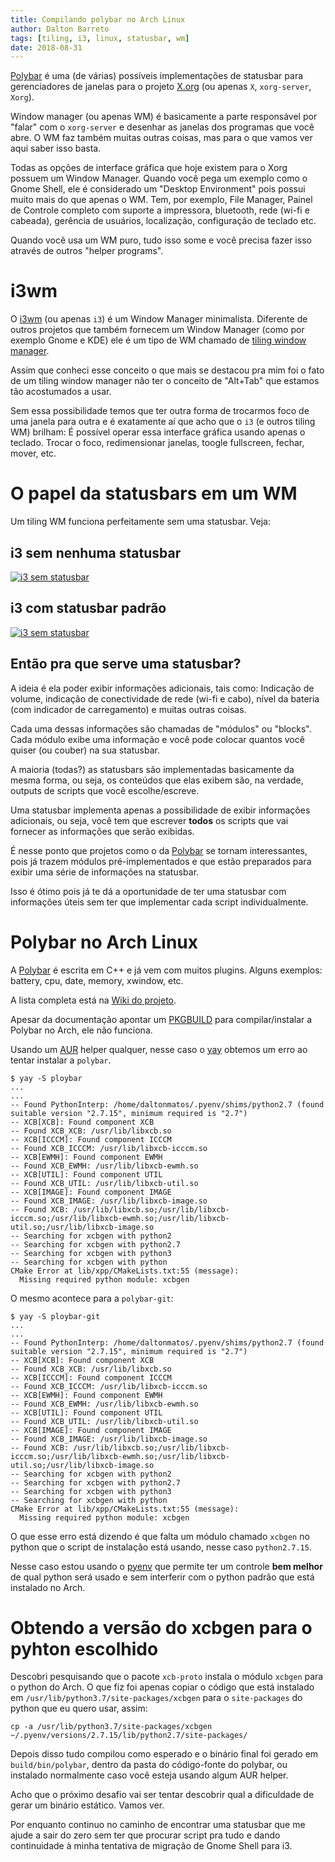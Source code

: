 ```yaml
---
title: Compilando polybar no Arch Linux
author: Dalton Barreto
tags: [tiling, i3, linux, statusbar, wm]
date: 2018-08-31
---
```


[Polybar](https://github.com/jaagr/polybar) é uma (de várias) possíveis implementações de statusbar para gerenciadores de janelas para o projeto [X.org](https://x.org) (ou apenas `X`, `xorg-server`, `Xorg`).

Window manager (ou apenas WM) é basicamente a parte responsável por "falar" com o `xorg-server` e desenhar as janelas dos programas que você abre. O WM faz também muitas outras coisas, mas para o que vamos ver aqui saber isso basta.

Todas as opções de interface gráfica que hoje existem para o Xorg possuem um Window Manager. Quando você pega um exemplo como o Gnome Shell, ele é considerado um "Desktop Environment" pois possui muito mais do que apenas o WM. Tem, por exemplo, File Manager, Painel de Controle completo com suporte a impressora, bluetooth, rede (wi-fi e cabeada), gerência de usuários, localização, configuração de teclado etc.

Quando você usa um WM puro, tudo isso some e você precisa fazer isso através de outros "helper programs".

# i3wm

O [i3wm](https://i3wm.org) (ou apenas `i3`) é um Window Manager minimalista. Diferente de outros projetos que também fornecem um Window Manager (como por exemplo Gnome e KDE) ele é um tipo de WM chamado de [tiling window manager](https://en.wikipedia.org/wiki/Tiling_window_manager).

Assim que conheci esse conceito o que mais se destacou pra mim foi o fato de um tiling window manager não ter o conceito de "Alt+Tab" que estamos tão acostumados a usar.

Sem essa possibilidade temos que ter outra forma de trocarmos foco de uma janela para outra e é exatamente aí que acho que o `i3` (e outros tiling WM) brilham: É possível operar essa interface gráfica usando apenas o teclado. Trocar o foco, redimensionar janelas, toogle fullscreen, fechar, mover, etc.

# O papel da statusbars em um WM

Um tiling WM funciona perfeitamente sem uma statusbar. Veja:

## i3 sem nenhuma statusbar

[![i3 sem statusbar](/static/ead11423/i3-with-no-status-bar.png)](/static/ead11423/i3-with-no-status-bar.png)

## i3 com statusbar padrão

[![i3 sem statusbar](/static/ead11423/i3-with-default-status-bar.png)](/static/ead11423/i3-with-default-status-bar.png)

## Então pra que serve uma statusbar?

A ideia é ela poder exibir informações adicionais, tais como: Indicação de volume, indicação de conectividade de rede (wi-fi e cabo), nível da bateria (com indicador de carregamento) e muitas outras coisas.

Cada uma dessas informações são chamadas de "módulos" ou "blocks". Cada módulo exibe uma informação e você pode colocar quantos você quiser (ou couber) na sua statusbar.

A maioria (todas?) as statusbars são implementadas basicamente da mesma forma, ou seja, os conteúdos que elas exibem são, na verdade, outputs de scripts que você escolhe/escreve.

Uma statusbar implementa apenas a possibilidade de exibir informações adicionais, ou seja, você tem que escrever **todos** os scripts que vai fornecer as informações que serão exibidas.

É nesse ponto que projetos como o da [Polybar](https://github.com/jaagr/polybar) se tornam interessantes, pois já trazem módulos pré-implementados e que estão preparados para exibir uma série de informações na statusbar.

Isso é ótimo pois já te dá a oportunidade de ter uma statusbar com informações úteis sem ter que implementar cada script individualmente.

# Polybar no Arch Linux

A [Polybar](https://github.com/jaagr/polybar) é escrita em C++ e já vem com muitos plugins. Alguns exemplos: battery, cpu, date, memory, xwindow, etc.

A lista completa está na [Wiki do projeto](https://github.com/jaagr/polybar/wiki).

Apesar da documentação apontar um [PKGBUILD](https://aur.archlinux.org/packages/polybar/) para compilar/instalar a Polybar no Arch, ele não funciona.

Usando um [AUR](https://wiki.archlinux.org/index.php/Arch_User_Repository) helper qualquer, nesse caso o [yay](https://github.com/Jguer/yay) obtemos um erro ao tentar instalar a `polybar`.

```
$ yay -S ploybar
...
...
-- Found PythonInterp: /home/daltonmatos/.pyenv/shims/python2.7 (found suitable version "2.7.15", minimum required is "2.7") 
-- XCB[XCB]: Found component XCB
-- Found XCB_XCB: /usr/lib/libxcb.so  
-- XCB[ICCCM]: Found component ICCCM
-- Found XCB_ICCCM: /usr/lib/libxcb-icccm.so  
-- XCB[EWMH]: Found component EWMH
-- Found XCB_EWMH: /usr/lib/libxcb-ewmh.so  
-- XCB[UTIL]: Found component UTIL
-- Found XCB_UTIL: /usr/lib/libxcb-util.so  
-- XCB[IMAGE]: Found component IMAGE
-- Found XCB_IMAGE: /usr/lib/libxcb-image.so  
-- Found XCB: /usr/lib/libxcb.so;/usr/lib/libxcb-icccm.so;/usr/lib/libxcb-ewmh.so;/usr/lib/libxcb-util.so;/usr/lib/libxcb-image.so  
-- Searching for xcbgen with python2
-- Searching for xcbgen with python2.7
-- Searching for xcbgen with python3
-- Searching for xcbgen with python
CMake Error at lib/xpp/CMakeLists.txt:55 (message):
  Missing required python module: xcbgen
```

O mesmo acontece para a `polybar-git`:

```
$ yay -S ploybar-git
...
...
-- Found PythonInterp: /home/daltonmatos/.pyenv/shims/python2.7 (found suitable version "2.7.15", minimum required is "2.7") 
-- XCB[XCB]: Found component XCB
-- Found XCB_XCB: /usr/lib/libxcb.so  
-- XCB[ICCCM]: Found component ICCCM
-- Found XCB_ICCCM: /usr/lib/libxcb-icccm.so  
-- XCB[EWMH]: Found component EWMH
-- Found XCB_EWMH: /usr/lib/libxcb-ewmh.so  
-- XCB[UTIL]: Found component UTIL
-- Found XCB_UTIL: /usr/lib/libxcb-util.so  
-- XCB[IMAGE]: Found component IMAGE
-- Found XCB_IMAGE: /usr/lib/libxcb-image.so  
-- Found XCB: /usr/lib/libxcb.so;/usr/lib/libxcb-icccm.so;/usr/lib/libxcb-ewmh.so;/usr/lib/libxcb-util.so;/usr/lib/libxcb-image.so  
-- Searching for xcbgen with python2
-- Searching for xcbgen with python2.7
-- Searching for xcbgen with python3
-- Searching for xcbgen with python
CMake Error at lib/xpp/CMakeLists.txt:55 (message):
  Missing required python module: xcbgen
```

O que esse erro está dizendo é que falta um módulo chamado `xcbgen` no python que o script de instalação está usando, nesse caso `python2.7.15`.

Nesse caso estou usando o [pyenv](https://github.com/pyenv/pyenv) que permite ter um controle **bem melhor** de qual python será usado e sem interferir com o python padrão que está instalado no Arch.

# Obtendo a versão do xcbgen para o pyhton escolhido

Descobri pesquisando que o pacote `xcb-proto` instala o módulo `xcbgen` para o python do Arch. O que fiz foi apenas copiar o código que está instalado em `/usr/lib/python3.7/site-packages/xcbgen` para o `site-packages` do python que eu quero usar, assim:

```
cp -a /usr/lib/python3.7/site-packages/xcbgen ~/.pyenv/versions/2.7.15/lib/python2.7/site-packages/
```

Depois disso tudo compilou como esperado e o binário final foi gerado em `build/bin/polybar`, dentro da pasta do código-fonte do polybar, ou instalado normalmente caso você esteja usando algum AUR helper.

Acho que o próximo desafio vai ser tentar descobrir qual a dificuldade de gerar um binário estático. Vamos ver.

Por enquanto continuo no caminho de encontrar uma statusbar que me ajude a sair do zero sem ter que procurar script pra tudo e dando continuidade à minha tentativa de migração de Gnome Shell para i3.
